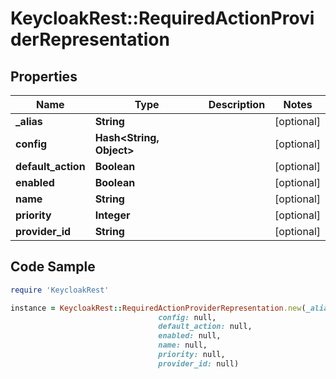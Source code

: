 # KeycloakRest::RequiredActionProviderRepresentation

## Properties

Name | Type | Description | Notes
------------ | ------------- | ------------- | -------------
**_alias** | **String** |  | [optional] 
**config** | **Hash&lt;String, Object&gt;** |  | [optional] 
**default_action** | **Boolean** |  | [optional] 
**enabled** | **Boolean** |  | [optional] 
**name** | **String** |  | [optional] 
**priority** | **Integer** |  | [optional] 
**provider_id** | **String** |  | [optional] 

## Code Sample

```ruby
require 'KeycloakRest'

instance = KeycloakRest::RequiredActionProviderRepresentation.new(_alias: null,
                                 config: null,
                                 default_action: null,
                                 enabled: null,
                                 name: null,
                                 priority: null,
                                 provider_id: null)
```


